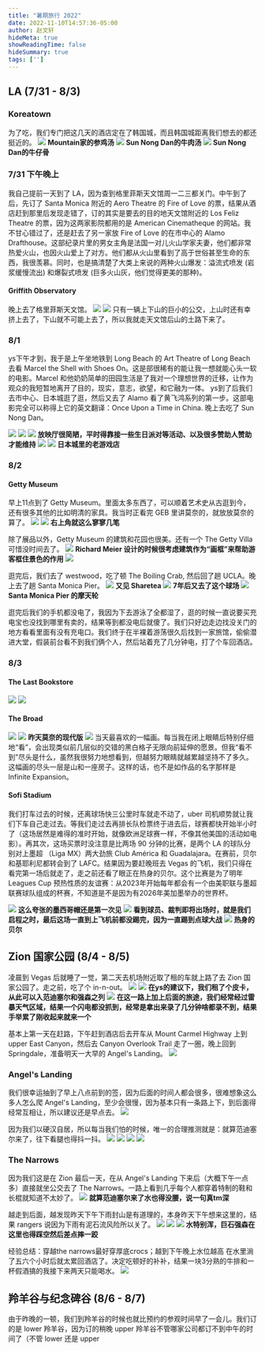 ```yaml
---
title: "暑期旅行 2022"
date: 2022-11-10T14:57:36-05:00
author: 赵文轩
hideMeta: true
showReadingTime: false
hideSummary: true
tags: ['']
---
```


## LA (7/31 - 8/3)

### Koreatown
为了吃，我们专门把这几天的酒店定在了韩国城，而且韩国城距离我们想去的都还挺近的。
![](la/shen.jpeg)
__Mountain家的参鸡汤__
![](la/niu.jpeg)
__Sun Nong Dan的牛肉汤__
![](la/sun.jpeg)
__Sun Nong Dan的牛仔骨__

### 7/31 下午晚上
我自己提前一天到了 LA，因为查到格里菲斯天文馆周一二三都关门。中午到了后，先订了 Santa Monica 附近的 Aero Theatre 的 Fire of Love 的票，结果从酒店赶到那里后发现走错了，订的其实是要去的目的地天文馆附近的 Los Feliz Theatre 的票，因为这两家影院都用的是 American Cinematheque 的网站。我不甘心错过了，还是赶去了另一家放 Fire of Love 的在市中心的 Alamo Drafthouse。这部纪录片里的男女主角是法国一对儿火山学家夫妻，他们都非常热爱火山，也因火山爱上了对方。他们都从火山里看到了高于世俗甚至生命的东西，我很羡慕。同时，也是搞清楚了大类上来说的两种火山爆发：溢流式喷发 (岩浆缓慢流出) 和爆裂式喷发 (巨多火山灰，他们觉得更美的那种)。

#### Griffith Observatory
晚上去了格里菲斯天文馆。
![](la/griffith.jpeg)
![](la/city_of_stars.jpeg)
只有一辆上下山的巨小的公交，上山时还有幸挤上去了，下山就不可能上去了，所以我就走天文馆后山的土路下来了。

### 8/1
ys下午才到，我于是上午坐地铁到 Long Beach 的 Art Theatre of Long Beach 去看 Marcel the Shell with Shoes On。这是部很稀有的能让我一想就能心头一软的电影。Marcel 和他奶奶简单的田园生活是了我对一个理想世界的迁移，让作为观众的我短暂地离开了目的，现实，意志，欲望，和它融为一体。 ys到了后我们去市中心、日本城逛了逛，然后又去了 Alamo 看了黄飞鸿系列的第一步。这部电影完全可以称得上它的英文翻译：Once Upon a Time in China. 晚上去吃了 Sun Nong Dan。

![](la/art.jpeg)
![](la/art_front.jpeg)
![](la/art_in.jpeg)
__放映厅很简陋，平时得靠接一些生日派对等活动、以及很多赞助人赞助才能维持__
![](la/art_in2.jpeg)
![](la/j_town.jpeg)
__日本城里的老游戏店__

### 8/2

#### Getty Museum
早上11点到了 Getty Museum。里面太多东西了，可以顺着艺术史从古逛到今，还有很多其他的比如明清的家具。我当时正看完 GEB 里讲莫奈的，就放放莫奈的算了。
![](la/cathedral.jpeg)
![](la/sunrise.jpeg)
__右上角就这么寥寥几笔__

除了展品以外，Getty Museum 的建筑和花园也很美。还有一个 The Getty Villa 可惜没时间去了。
![](la/getty_view.jpeg)
__Richard Meier 设计的时候很考虑建筑作为“画框”来帮助游客框住景色的作用__
![](la/flower_domb.jpeg)

逛完后，我们去了 westwood，吃了顿 The Boiling Crab, 然后回了趟 UCLA。晚上去了趟 Santa Monica Pier。
![](la/sharetea.jpeg)
__又见 Sharetea__
![](la/ucla_field.jpeg)
__7年后又去了这个球场__
![](la/ferris_wheel.jpeg)
__Santa Monica Pier 的摩天轮__

逛完后我们的手机都没电了，我因为下去游泳了全都湿了，逛的时候一直说要买充电宝也没找到哪里有卖的，结果等到都没电后就傻了。我们只好边走边找没关门的地方看看里面有没有充电口。我们终于在半裸着游荡很久后找到一家旅馆，偷偷潜进大堂，假装前台看不到我们俩个人，然后站着充了几分钟电，打了个车回酒店。

### 8/3
#### The Last Bookstore
![](la/the_last_bookstore.jpeg)
![](la/the_last_bookstore2.jpeg)

#### The Broad
![](la/lights.JPG)
![](la/cathedral_modern.jpeg)
__昨天莫奈的现代版__
![](la/infinite_expansion.jpeg)
当天最喜欢的一幅画。每当我在闭上眼睛后特别仔细地“看”，会出现类似前几层似的交错的黑白格子无限向前延伸的愿景。但我“看不到”尽头是什么，虽然我很努力地想看到，但越努力眼睛就越累越坚持不了多久。这幅画的尽头一层是山和一座房子。这样的话，也不是如作品的名字那样是 Infinite Expansion。

#### Sofi Stadium

我们打车过去的时候，还离球场快三公里时车就走不动了，uber 司机顺势就让我们下车自己走过去。等我们走过去再排长队检票终于进去后，球赛都快开始半小时了（这场居然是难得的准时开始，就像欧洲足球赛一样，不像其他美国的活动如电影）。再其次，这场买票时没注意是比两场 90 分钟的比赛，是两个 LA 的球队分别对上墨超 （Liga MX）两大劲旅 Club América 和 Guadalajara。在赛前，贝尔和基耶利尼都转会到了 LAFC。结果因为要赶晚班去 Vegas 的飞机，我们只得在看完第一场后就走了，走之前还看了眼正在热身的贝尔。这个比赛是为了明年 Leagues Cup 预热性质的友谊赛：从2023年开始每年都会有一个由美职联与墨超联赛球队组成的杯赛，不知道是不是因为有2026年美加墨举办的世界杯。

![](la/mexican_hat.jpeg)
__这么夸张的墨西哥帽还是第一次见__
![](la/club_america.jpeg)
__看到球员、裁判即将出场时，就是我们启程之时，最后这场一直到上飞机前都没踢完，因为一直踢到点球大战__
![](la/bale.jpeg)
__热身的贝尔__

## Zion 国家公园 (8/4 - 8/5)
凌晨到 Vegas 后就睡了一觉，第二天去机场附近取了租的车就上路了去 Zion 国家公园了。走之前，吃了个 in-n-out。
![](zion/in-n-out.jpeg)
![](zion/f150.jpeg)
__在ys的建议下，我们租了个皮卡，从此可以入范迪塞尔和强森之列__
![](zion/thunder.jpeg)
__在这一路上加上后面的旅途，我们经常经过雷暴天气区域，结果一个闪电都没抓到，经常是拿出来录了几分钟啥都录不到，结果手举累了刚收起来就来一个__

基本上第一天在赶路，下午赶到酒店后去开车从 Mount Carmel Highway 上到 upper East Canyon，然后去 Canyon Overlook Trail 走了一圈，晚上回到 Springdale，准备明天一大早的 Angel's Landing。
![](zion/goat.jpeg)

### Angel's Landing
我们很幸运抽到了早上八点前到的签，因为后面的时间人都会很多，很难想象这么多人怎么爬 Angel's Landing，至少会很慢，因为基本只有一条路上下，到后面得经常互相让，所以建议还是早点去。
![](zion/mark.jpeg)

因为我们以硬汉自居，所以每当我们怕的时候，唯一的合理推测就是：就算范迪塞尔来了，往下看腿也得抖一抖。
![](zion/angel's_landing.jpeg)
![](zion/angel's_landing2.jpeg)
![](zion/angel's_landing3.jpeg)
![](zion/top.jpeg)

### The Narrows
因为我们这是在 Zion 最后一天，在从 Angel's Landing 下来后（大概下午一点多）直接就坐公交去了 The Narrows。一路上看到几乎每个人都穿着特制的鞋和长棍就知道不太妙了。
![](zion/water.jpeg)
__就算范迪塞尔来了水也得没腰，说一句真tm深__

越走到后面，越发现昨天下午下雨封山是有道理的，本身昨天下午想来这里的，结果 rangers 说因为下雨有泥石流风险所以关了。
![](zion/narrow.jpeg)
![](zion/narrow2.jpeg)
![](zion/van_diesel.jpeg)
__水特别浑，巨石强森在这里也得踩空然后差点摔一跤__

经验总结：穿越the narrows最好穿厚底crocs；越到下午晚上水位越高
在水里淌了五六个小时后就太累回酒店了。决定吃顿好的补补，结果一块3分熟的牛排和一杯假酒搞的我接下来两天只能喝水。 
![](zion/steak.jpeg)

## 羚羊谷与纪念碑谷 (8/6 - 8/7)
由于昨晚的一顿，我们到羚羊谷的时候也就比预约的参观时间早了一会儿。我们订的是 lower 羚羊谷，因为订的稍晚 upper 羚羊谷不管哪家公司都订不到中午的时间了（不管 lower 还是 upper 